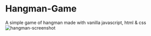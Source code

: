 # Hangman-Game
A simple game of hangman made with vanilla javascript, html & css
![hangman-screenshot](https://user-images.githubusercontent.com/103478582/207741288-b7e6956c-ee33-48d6-9963-0c3d7f97d269.png)
